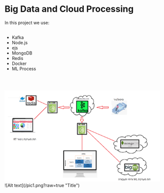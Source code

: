 # Big Data and Cloud Processing
<div>In this project we use:</div>
 <br>
 <ul>
<li>Kafka</li>
 <li>Node.js</li>
 <li>ejs</li>
 <li>MongoDB</li>
 <li>Redis</li>
 <li>Docker</li>
 <li>ML Process</li>
</ul>


<br><br>

<img src="./pic1.png">
![Alt text](/pic1.png?raw=true "Title")
